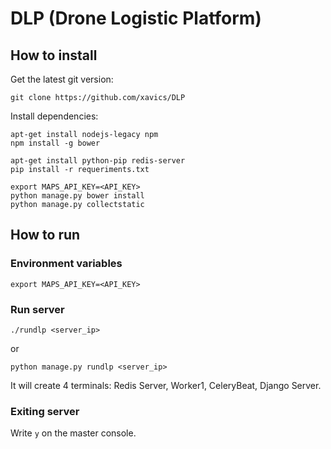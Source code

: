 # DLP (Drone Logistic Platform)

## How to install

Get the latest git version:

```
git clone https://github.com/xavics/DLP
```

Install dependencies:

```
apt-get install nodejs-legacy npm
npm install -g bower

apt-get install python-pip redis-server
pip install -r requeriments.txt

export MAPS_API_KEY=<API_KEY>
python manage.py bower install
python manage.py collectstatic
```

## How to run

### Environment variables

```
export MAPS_API_KEY=<API_KEY>
```

### Run server
```
./rundlp <server_ip> 
```
or
```
python manage.py rundlp <server_ip>
```

It will create 4 terminals: Redis Server, Worker1, CeleryBeat, Django Server.

### Exiting server

Write `y` on the master console.
